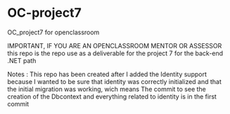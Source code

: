 # OC-project7
OC_project7 for openclassroom

IMPORTANT, IF YOU ARE AN OPENCLASSROOM MENTOR OR ASSESSOR
this repo is the repo use as a deliverable for the project 7 for the back-end .NET path

Notes : 
This repo has been created after I added the Identity support 
because I wanted to be sure that identity was correctly initialized and that the initial migration was working,
wich means The commit to see the creation of the Dbcontext and everything related to identity is in the first commit
